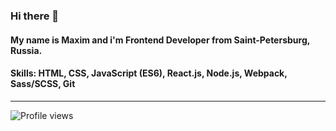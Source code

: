 ### Hi there 👋
#### My name is Maxim and i'm Frontend Developer from Saint-Petersburg, Russia.
#### Skills: HTML, CSS, JavaScript (ES6), React.js, Node.js, Webpack, Sass/SCSS, Git

---

![Profile views](https://gpvc.arturio.dev/konstantinovmax) 

<!--
**konstantinovmax/konstantinovmax** is a ✨ _special_ ✨ repository because its `README.md` (this file) appears on your GitHub profile.

Here are some ideas to get you started:

- 🔭 I’m currently working on ...
- 🌱 I’m currently learning ...
- 👯 I’m looking to collaborate on ...
- 🤔 I’m looking for help with ...
- 💬 Ask me about ...
- 📫 How to reach me: ...
- 😄 Pronouns: ...
- ⚡ Fun fact: ...
-->
